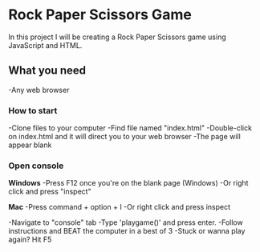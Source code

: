 # Rock Paper Scissors Game

In this project I will be creating a Rock Paper Scissors game using JavaScript and HTML.

## What you need
-Any web browser

### How to start
-Clone files to your computer
-Find file named "index.html"
-Double-click on index.html and it will direct you to your web browser
-The page will appear blank

### Open console

**Windows**
-Press F12 once you're on the blank page (Windows)
-Or right click and press "inspect"

**Mac**
-Press command + option + I
-Or right click and press inspect

-Navigate to "console" tab
-Type 'playgame()' and press enter.
-Follow instructions and BEAT the computer in a best of 3
-Stuck or wanna play again? Hit F5


